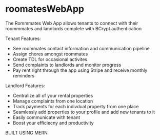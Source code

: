 # roomatesWebApp
 
The Rommmates Web App allows tenants to connect with their roommmates and landlords complete with BCrypt authentication

Tenant Features:
- See roommates contact information and communication pipeline
- Assign chores amongst roommates
- Create TDL for occasional activites
- Send complaints to landlords and monitor progress
- Pay rent right through the app using Stripe and receive monthly reminders

Landlord Features:
- Centralize all of your rental properties
- Manage complaints from one location
- Track payments for each indivdual property from one place
- Seamlessly add properties to your profile and add new tenants to it
- Easily communicate with tenant
- Boost your efficiecny and productivity


BUILT USING MERN
